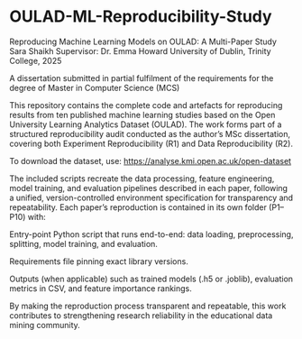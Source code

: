 # OULAD-ML-Reproducibility-Study
Reproducing Machine Learning Models on OULAD: A Multi-Paper Study
Sara Shaikh
Supervisor: Dr. Emma Howard
University of Dublin, Trinity College, 2025

A dissertation submitted in partial fulfilment of the requirements for the degree of Master in Computer Science (MCS)

This repository contains the complete code and artefacts for reproducing results from ten published machine learning studies based on the Open University Learning Analytics Dataset (OULAD). The work forms part of a structured reproducibility audit conducted as the author’s MSc dissertation, covering both Experiment Reproducibility (R1) and Data Reproducibility (R2).

To download the dataset, use: https://analyse.kmi.open.ac.uk/open-dataset

The included scripts recreate the data processing, feature engineering, model training, and evaluation pipelines described in each paper, following a unified, version-controlled environment specification for transparency and repeatability. Each paper’s reproduction is contained in its own folder (P1–P10) with:

Entry-point Python script that runs end-to-end: data loading, preprocessing, splitting, model training, and evaluation.

Requirements file pinning exact library versions.

Outputs (when applicable) such as trained models (.h5 or .joblib), evaluation metrics in CSV, and feature importance rankings.

By making the reproduction process transparent and repeatable, this work contributes to strengthening research reliability in the educational data mining community.

